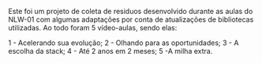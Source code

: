 Este foi um projeto de coleta de residuos desenvolvido durante as aulas do NLW-01 com algumas adaptações por conta de atualizações de bibliotecas utilizadas. Ao todo foram 5 vídeo-aulas, sendo elas:

1 - Acelerando sua evolução;
2 - Olhando para as oportunidades;
3 - A escolha da stack;
4 - Até 2 anos em 2 meses;
5 -A milha extra.
